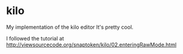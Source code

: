 # kilo

My implementation of the kilo editor
It's pretty cool.

I followed the tutorial at
http://viewsourcecode.org/snaptoken/kilo/02.enteringRawMode.html
